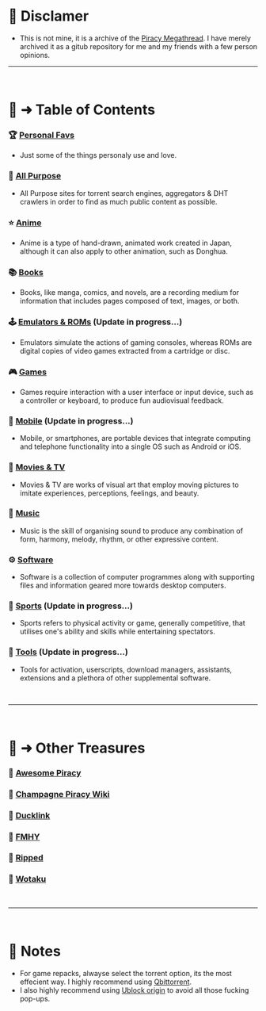 # 🚨 Disclamer
- This is not mine, it is a archive of the [Piracy Megathread](https://rentry.org/megathread). I have merely archived it as a gitub repository for me and my friends with a few person opinions.
&nbsp;

---

&nbsp;
# 📝 ➜ Table of Contents

### 🏆 [Personal Favs](https://github.com/binary-pumpkin/megathread/blob/main/Personal%20Favs.md)
- Just some of the things personaly use and love.

### 🧭 [All Purpose](https://github.com/binary-pumpkin/megathread/blob/main/All%20Purpose.md)
- All Purpose sites for torrent search engines, aggregators & DHT crawlers in order to find as much public content as possible.

### ⭐ [Anime](https://github.com/binary-pumpkin/megathread/blob/main/Anime.md) 
- Anime is a type of hand-drawn, animated work created in Japan, although it can also apply to other animation, such as Donghua.

### 📚 [Books](https://github.com/binary-pumpkin/megathread/blob/main/Books.md)
- Books, like manga, comics, and novels, are a recording medium for information that includes pages composed of text, images, or both.

### 🕹️ [Emulators & ROMs](https://github.com/binary-pumpkin/megathread/blob/main/Emulators%20%26%20ROMs.md) (Update in progress...)
- Emulators simulate the actions of gaming consoles, whereas ROMs are digital copies of video games extracted from a cartridge or disc.

### 🎮 [Games](https://github.com/binary-pumpkin/megathread/blob/main/Games.md)
- Games require interaction with a user interface or input device, such as a controller or keyboard, to produce fun audiovisual feedback.

### 📱 [Mobile](https://github.com/binary-pumpkin/megathread/blob/main/Mobile.md) (Update in progress...)
- Mobile, or smartphones, are portable devices that integrate computing and telephone functionality into a single OS such as Android or iOS.

### 🎦 [Movies & TV](https://github.com/binary-pumpkin/megathread/blob/main/Movies%20%26%20TV.md)
- Movies & TV are works of visual art that employ moving pictures to imitate experiences, perceptions, feelings, and beauty.

### 🎹 [Music](https://github.com/binary-pumpkin/megathread/blob/main/Music.md)
- Music is the skill of organising sound to produce any combination of form, harmony, melody, rhythm, or other expressive content.

### ⚙️ [Software](https://github.com/binary-pumpkin/megathread/blob/main/Software.md)
- Software is a collection of computer programmes along with supporting files and information geared more towards desktop computers.

### 👟 [Sports](https://github.com/binary-pumpkin/megathread/blob/main/Sports.md) (Update in progress...)
- Sports refers to physical activity or game, generally competitive, that utilises one's ability and skills while entertaining spectators.

### 🧰 [Tools](https://github.com/binary-pumpkin/megathread/blob/main/Tools.md) (Update in progress...)
- Tools for activation, userscripts, download managers, assistants, extensions and a plethora of other supplemental software.

&nbsp;

---

&nbsp;

# 📑 ➜ Other Treasures

### 📁 [Awesome Piracy](https://binary-pumpkin.github.io/awesome-piracy/)
### 📁 [Champagne Piracy Wiki](https://champagne.pages.dev/)
### 📁 [Ducklink](https://ducklink.pages.dev/)
### 📁 [FMHY](https://fmhy.pages.dev/)
### 📁 [Ripped](https://ripped.guide/)
### 📁 [Wotaku](https://wotaku.pages.dev/)

&nbsp;

---

&nbsp;

# 📝  Notes
- For game repacks, alwayse select the torrent option, its the most effecient way. I highly recommend using [Qbittorrent](https://www.qbittorrent.org/download).
- I also highly recommend using [Ublock origin](https://chrome.google.com/webstore/detail/ublock-origin/cjpalhdlnbpafiamejdnhcphjbkeiagm) to avoid all those fucking pop-ups.
